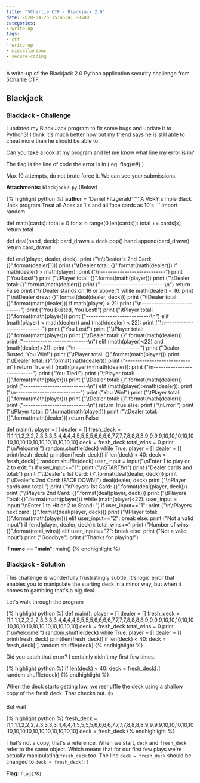 ```yaml
---
title: "5Charlie CTF - Blackjack 2.0"
date: 2020-04-25 15:46:41 -0500
categories:
- write-up
tags:
- ctf
- write-up
- miscellaneous
- secure-coding
---
```


A write-up of the Blackjack 2.0 Python application security challenge from 5Charlie CTF.

## Blackjack

### Blackjack - Challenge

I updated my Black Jack program to fix some bugs and update it to Python3! I think it's much better now but my friend says he is still able to cheat more than he should be able to.

Can you take a look at my program and let me know what line my error is in?

The flag is the line of code the error is in ( eg. flag{##} )

Max 10 attempts, do not brute force it. We can see your submissions.

**Attachments:** `blackjack2.py` (Below)

{% highlight python %}
__author__ = 'Daniel Fitzgerald'
'''
 A VERY simple Black Jack program
 Treat all Aces as 1's and all face cards as 10's
'''
import random


def math(cards):
    total = 0
    for x in range(0,len(cards)):
        total += cards[x]
    return total


def deal(hand, deck):
    card_drawn = deck.pop()
    hand.append(card_drawn)
    return card_drawn


def end(player, dealer, deck):
    print ("\n\tDealer's 2nd Card: {}".format(dealer[1]))
    print ("\tDealer total: {}".format(math(dealer)))
    if math(dealer) > math(player):
        print ("\n---------------------------")
        print ("You Lost!")
        print ("\tPlayer total: {}".format(math(player)))
        print ("\tDealer total: {}".format(math(dealer)))
        print ("---------------------------\n")
        return False
    print ("\nDealer stands on 16 or above.")
    while math(dealer) < 16:
        print ("\n\tDealer drew: {}".format(deal(dealer, deck)))
        print ("\tDealer total: {}".format(math(dealer)))
    if math(player) > 21:
        print ("\n---------------------------")
        print ("You Busted, You Lost!")
        print ("\tPlayer total: {}".format(math(player)))
        print ("---------------------------\n")
    elif (math(player) < math(dealer)) and (math(dealer) < 22):
        print ("\n---------------------------")
        print ("You Lost!")
        print ("\tPlayer total: {}".format(math(player)))
        print ("\tDealer total: {}".format(math(dealer)))
        print ("---------------------------\n")
    elif (math(player)<22) and (math(dealer)>21):
        print ("\n---------------------------")
        print ("Dealer Busted, You Win!")
        print ("\tPlayer total: {}".format(math(player)))
        print ("\tDealer total: {}".format(math(dealer)))
        print ("---------------------------\n")
        return True
    elif (math(player)==math(dealer)):
        print ("\n---------------------------")
        print ("You Tied!")
        print ("\tPlayer total: {}".format(math(player)))
        print ("\tDealer total: {}".format(math(dealer)))
        print ("---------------------------\n")
    elif (math(player)>math(dealer)):
        print ("\n---------------------------")
        print ("You Win!")
        print ("\tPlayer total: {}".format(math(player)))
        print ("\tDealer total: {}".format(math(dealer)))
        print ("---------------------------\n")
        return True
    else:
        print ("\nError!")
        print ("\tPlayer total: {}".format(math(player)))
        print ("\tDealer total: {}".format(math(dealer)))
    return False


def main():
    player = []
    dealer = []
    fresh_deck = [1,1,1,1,2,2,2,2,3,3,3,3,4,4,4,4,5,5,5,5,6,6,6,6,7,7,7,7,8,8,8,8,9,9,9,9,10,10,10,10,10,10,10,10,10,10,10,10,10,10,10,10]
    deck = fresh_deck
    total_wins = 0
    print ("\nWelcome!")
    random.shuffle(deck)
    while True:
        player = []
        dealer = []
        print(fresh_deck)
        print(len(fresh_deck))
        if len(deck) < 40:
            deck = fresh_deck[:]
            random.shuffle(deck)
        user_input = input("\nEnter 1 to play or 2 to exit: ")
        if user_input=="1":
            print ("\nSTART!\n")
            print ("Dealer cards and total:")
            print ("\tDealer's 1st Card: {}".format(deal(dealer, deck)))
            print ("\tDealer's 2nd Card: [FACE DOWN]")
            deal(dealer, deck)
            print ("\nPlayer cards and total:")
            print ("\tPlayers 1st Card: {}".format(deal(player, deck)))
            print ("\tPlayers 2nd Card: {}".format(deal(player, deck)))
            print ("\tPlayers Total: {}".format(math(player)))
            while (math(player)<22):
                user_input = input("\nEnter 1 to Hit or 2 to Stand: ")
                if user_input=="1":
                    print ("\n\tPlayers next card: {}".format(deal(player, deck)))
                    print ("\tPlayer total: {}".format(math(player)))
                elif user_input=="2":
                    break
                else:
                    print ("Not a valid input")
            if (end(player, dealer, deck)):
                total_wins+=1
            print ("Number of wins: {}".format(total_wins))
        elif user_input=="2":
            break
        else:
            print ("Not a valid input")
    print ("Goodbye")
    print ("Thanks for playing!")


if __name__ == "__main__":
    main()
{% endhighlight %}

### Blackjack - Solution

This challenge is wonderfully frustratingly subtle.
It's logic error that enables you to manipulate the starting deck in a minor way, but when it comes to gambling that's a big deal.

Let's walk through the program

{% highlight python %}
def main():
    player = []
    dealer = []
    fresh_deck = [1,1,1,1,2,2,2,2,3,3,3,3,4,4,4,4,5,5,5,5,6,6,6,6,7,7,7,7,8,8,8,8,9,9,9,9,10,10,10,10,10,10,10,10,10,10,10,10,10,10,10,10]
    deck = fresh_deck
    total_wins = 0
    print ("\nWelcome!")
    random.shuffle(deck)
    while True:
        player = []
        dealer = []
        print(fresh_deck)
        print(len(fresh_deck))
        if len(deck) < 40:
            deck = fresh_deck[:]
            random.shuffle(deck)
{% endhighlight %}

Did you catch that error? I certainly didn't my first few times.

{% highlight python %}
        if len(deck) < 40:
                    deck = fresh_deck[:]
                    random.shuffle(deck)
{% endhighlight %}

When the deck starts getting low, we reshuffle the deck using a shallow copy of the fresh deck. That checks out. 👍

But wait

{% highlight python %}
    fresh_deck = [1,1,1,1,2,2,2,2,3,3,3,3,4,4,4,4,5,5,5,5,6,6,6,6,7,7,7,7,8,8,8,8,9,9,9,9,10,10,10,10,10,10,10,10,10,10,10,10,10,10,10,10]
        deck = fresh_deck
{% endhighlight %}

That's not a copy, that's a reference. When we start, `deck` and `fresh_deck` refer to the same object.
Which means that for our first few plays we're actually manipulating `fresh_deck` too.
The line `deck = fresh_deck` should be changed to `deck = fresh_deck[:]`

**Flag:** `flag{78}`

